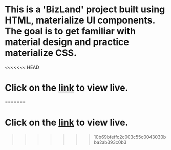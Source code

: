 # This is a 'BizLand' project built using HTML, materialize UI components. The goal is to get familiar with material design and practice materialize CSS.

<<<<<<< HEAD
# Click on the [link]() to view live.
=======
# Click on the [link](https://praneep-bizland.netlify.app/) to view live.
>>>>>>> 10b69bfeffc2c003c55c0043030bba2ab393c0b3
